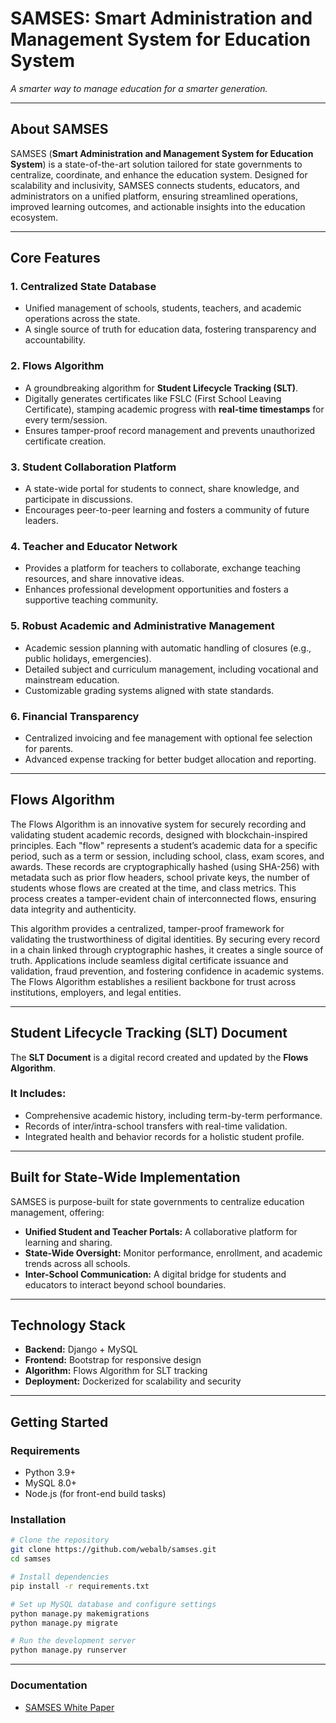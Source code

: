 
# **SAMSES: Smart Administration and Management System for Education System**  

*A smarter way to manage education for a smarter generation.*  

---  

## **About SAMSES**  

SAMSES (**Smart Administration and Management System for Education System**) is a state-of-the-art solution tailored for state governments to centralize, coordinate, and enhance the education system. Designed for scalability and inclusivity, SAMSES connects students, educators, and administrators on a unified platform, ensuring streamlined operations, improved learning outcomes, and actionable insights into the education ecosystem.  

---  

## **Core Features**  

### **1. Centralized State Database**  
- Unified management of schools, students, teachers, and academic operations across the state.  
- A single source of truth for education data, fostering transparency and accountability.  

### **2. Flows Algorithm**  
- A groundbreaking algorithm for **Student Lifecycle Tracking (SLT)**.  
- Digitally generates certificates like FSLC (First School Leaving Certificate), stamping academic progress with **real-time timestamps** for every term/session.  
- Ensures tamper-proof record management and prevents unauthorized certificate creation.  

### **3. Student Collaboration Platform**  
- A state-wide portal for students to connect, share knowledge, and participate in discussions.  
- Encourages peer-to-peer learning and fosters a community of future leaders.  

### **4. Teacher and Educator Network**  
- Provides a platform for teachers to collaborate, exchange teaching resources, and share innovative ideas.  
- Enhances professional development opportunities and fosters a supportive teaching community.  

### **5. Robust Academic and Administrative Management**  
- Academic session planning with automatic handling of closures (e.g., public holidays, emergencies).  
- Detailed subject and curriculum management, including vocational and mainstream education.  
- Customizable grading systems aligned with state standards.  

### **6. Financial Transparency**  
- Centralized invoicing and fee management with optional fee selection for parents.  
- Advanced expense tracking for better budget allocation and reporting.  

---  

## **Flows Algorithm**  

The Flows Algorithm is an innovative system for securely recording and validating student academic records, designed with blockchain-inspired principles. Each "flow" represents a student’s academic data for a specific period, such as a term or session, including school, class, exam scores, and awards. These records are cryptographically hashed (using SHA-256) with metadata such as prior flow headers, school private keys, the number of students whose flows are created at the time, and class metrics. This process creates a tamper-evident chain of interconnected flows, ensuring data integrity and authenticity.

This algorithm provides a centralized, tamper-proof framework for validating the trustworthiness of digital identities. By securing every record in a chain linked through cryptographic hashes, it creates a single source of truth. Applications include seamless digital certificate issuance and validation, fraud prevention, and fostering confidence in academic systems. The Flows Algorithm establishes a resilient backbone for trust across institutions, employers, and legal entities. 

---  

## **Student Lifecycle Tracking (SLT) Document**  

The **SLT Document** is a digital record created and updated by the **Flows Algorithm**.  
### It Includes:  
- Comprehensive academic history, including term-by-term performance.  
- Records of inter/intra-school transfers with real-time validation.  
- Integrated health and behavior records for a holistic student profile.  

---  

## **Built for State-Wide Implementation**  

SAMSES is purpose-built for state governments to centralize education management, offering:  
- **Unified Student and Teacher Portals:** A collaborative platform for learning and sharing.  
- **State-Wide Oversight:** Monitor performance, enrollment, and academic trends across all schools.  
- **Inter-School Communication:** A digital bridge for students and educators to interact beyond school boundaries.  

---  

## **Technology Stack**  

- **Backend:** Django + MySQL  
- **Frontend:** Bootstrap for responsive design  
- **Algorithm:** Flows Algorithm for SLT tracking  
- **Deployment:** Dockerized for scalability and security  

---  

## **Getting Started**  

### **Requirements**  
- Python 3.9+  
- MySQL 8.0+  
- Node.js (for front-end build tasks)  

### **Installation**  
```bash  
# Clone the repository  
git clone https://github.com/webalb/samses.git  
cd samses  

# Install dependencies  
pip install -r requirements.txt  

# Set up MySQL database and configure settings  
python manage.py makemigrations  
python manage.py migrate  

# Run the development server  
python manage.py runserver  
```  

---  

### **Documentation**
- [SAMSES White Paper](./SAMSES_White_Paper.pdf)  

